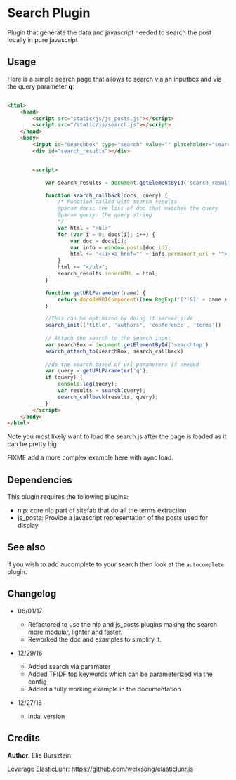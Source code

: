 # Search Plugin

Plugin that generate the data and javascript needed to search the post locally in pure javascript

## Usage

Here is a simple search page that allows to search  via an inputbox and via the query parameter **q**:

```html

<html>
    <head>
        <script src="static/js/js_posts.js"></script>
        <script src="/static/js/search.js"></script>
    </head>
    <body>
        <input id="searchbox" type="search" value="" placeholder="search" size="30">
        <div id="search_results"></div>


        <script>

            var search_results = document.getElementById('search_results');

            function search_callback(docs, query) {
                /* Function called with search results
                @param docs: the list of doc that matches the query
                @param query: the query string
                */
                var html = "<ul>"
                for (var i = 0; docs[i]; i++) {
                    var doc = docs[i];
                    var info = window.posts[doc.id];
                    html += '<li><a href="' + info.permanent_url + '"> [' + doc.score + "]" + info.title + "</a></li>";
                }
                html += "</ul>";
                search_results.innerHTML = html;
            }

            function getURLParameter(name) {
                return decodeURIComponent((new RegExp('[?|&]' + name + '=' + '([^&;]+?)(&|#|;|$)').exec(location.search) || [null, ''])[1].replace(/\+/g, '%20')) || null;
            }

            //This can be optimized by doing it server side
            search_init(['title', 'authors', 'conference', 'terms'])
            
            // Attach the search to the search input
            var searchBox = document.getElementById('searchtop')
            search_attach_to(searchBox, search_callback) 
            
            //do the search based of url parameters if needed
            var query = getURLParameter('q');
            if (query) {
                console.log(query);
                var results = search(query);
                search_callback(results, query);
            }
        </script>
    </body>
</html>

```

Note you most likely  want to load the search.js after the page is loaded as it can be pretty big

FIXME add a more complex example here with aync load.

## Dependencies
This plugin requires the following plugins:

- nlp: core nlp part of sitefab that do all the terms extraction
- js_posts: Provide a javascript representation of the posts used for display

## See also
if you wish to add aucomplete to your search then look at the `autocomplete` plugin.

## Changelog
- 06/01/17
    - Refactored to use the nlp and js_posts plugins making the search more modular, lighter and faster.
    - Reworked the doc and examples to simplify it.

- 12/29/16
    - Added search via parameter
    -  Added TFIDF top keywords which can be parameterized via the config
    - Added a fully working example in the documentation

- 12/27/16 
    - intial version

## Credits

**Author**: Elie Bursztein

Leverage ElasticLunr: https://github.com/weixsong/elasticlunr.js
